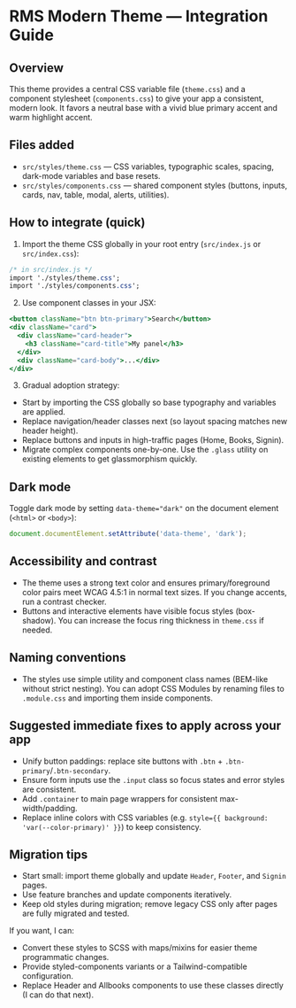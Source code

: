 RMS Modern Theme — Integration Guide
===================================

Overview
--------
This theme provides a central CSS variable file (`theme.css`) and a component stylesheet (`components.css`) to give your app a consistent, modern look. It favors a neutral base with a vivid blue primary accent and warm highlight accent.

Files added
-----------
- `src/styles/theme.css` — CSS variables, typographic scales, spacing, dark-mode variables and base resets.
- `src/styles/components.css` — shared component styles (buttons, inputs, cards, nav, table, modal, alerts, utilities).

How to integrate (quick)
------------------------
1. Import the theme CSS globally in your root entry (`src/index.js` or `src/index.css`):

```css
/* in src/index.js */
import './styles/theme.css';
import './styles/components.css';
```

2. Use component classes in your JSX:

```jsx
<button className="btn btn-primary">Search</button>
<div className="card">
  <div className="card-header">
    <h3 className="card-title">My panel</h3>
  </div>
  <div className="card-body">...</div>
</div>
```

3. Gradual adoption strategy:
- Start by importing the CSS globally so base typography and variables are applied.
- Replace navigation/header classes next (so layout spacing matches new header height).
- Replace buttons and inputs in high-traffic pages (Home, Books, Signin).
- Migrate complex components one-by-one. Use the `.glass` utility on existing elements to get glassmorphism quickly.

Dark mode
---------
Toggle dark mode by setting `data-theme="dark"` on the document element (`<html>` or `<body>`):

```js
document.documentElement.setAttribute('data-theme', 'dark');
```

Accessibility and contrast
--------------------------
- The theme uses a strong text color and ensures primary/foreground color pairs meet WCAG 4.5:1 in normal text sizes. If you change accents, run a contrast checker.
- Buttons and interactive elements have visible focus styles (box-shadow). You can increase the focus ring thickness in `theme.css` if needed.

Naming conventions
------------------
- The styles use simple utility and component class names (BEM-like without strict nesting). You can adopt CSS Modules by renaming files to `.module.css` and importing them inside components.

Suggested immediate fixes to apply across your app
-------------------------------------------------
- Unify button paddings: replace site buttons with `.btn` + `.btn-primary`/`.btn-secondary`.
- Ensure form inputs use the `.input` class so focus states and error styles are consistent.
- Add `.container` to main page wrappers for consistent max-width/padding.
- Replace inline colors with CSS variables (e.g. `style={{ background: 'var(--color-primary)' }}`) to keep consistency.

Migration tips
--------------
- Start small: import theme globally and update `Header`, `Footer`, and `Signin` pages.
- Use feature branches and update components iteratively.
- Keep old styles during migration; remove legacy CSS only after pages are fully migrated and tested.

If you want, I can:
- Convert these styles to SCSS with maps/mixins for easier theme programmatic changes.
- Provide styled-components variants or a Tailwind-compatible configuration.
- Replace Header and Allbooks components to use these classes directly (I can do that next).
